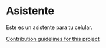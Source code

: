 # Asistente
Este es un asistente para tu celular.

[Contribution guidelines for this project](docs/CONTRIBUTING.md)
